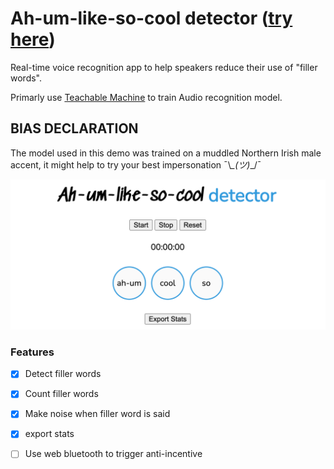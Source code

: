 # Ah-um-like-so-cool detector ([try here](https://zackakil.github.io/Ah-um-like-so-cool-detector/))
Real-time voice recognition app to help speakers reduce their use of "filler words".

Primarly use [Teachable Machine](https://teachablemachine.withgoogle.com/) to train Audio recognition model. 

## BIAS DECLARATION
The model used in this demo was trained on a muddled Northern Irish male accent, it might help to try your best impersonation ¯\\_\_(ツ)_\_/¯ 

![UI](screenshot.png)

### Features
- [x] Detect filler words
- [x] Count filler words
- [x] Make noise when filler word is said
- [x] export stats

- [ ] Use web bluetooth to trigger anti-incentive
